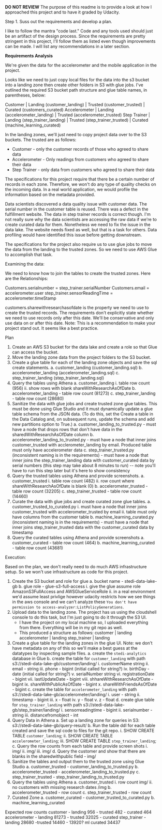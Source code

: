 **DO NOT REVIEW**
The purpose of this readme is to provide a look at how I approached this project and to have it graded by Udacity.

Step 1.  Suss out the requirements and develop a plan. 

I like to follow the mantra "code last."  Code and any tools used should just be an artifact of the design process. Since the requirements are pretty stringent in this project, I'll follow them as listed even though improvements can be made.  I will list any recommendations in a later section.  

**Requirements Analysis**

We're given the data for the accelerometer and the mobile application in the project.  

Looks like we need to just copy local files for the data into the s3 bucket into a landing zone then create other folders in S3 with glue jobs.  I've outlined the required S3 bucket path structure and glue table names, in parentheses, below:

Customer
	| Landing (customer_landing)
	| Trusted (customer_trusted)
	| Curated (customers_curated)
Accelerometer
	| Landing (accelerometer_landing)
	| Trusted (accelerometer_trusted)
Step Trainer
	| Landing (step_trainer_landing)
	| Trusted (step_trainer_trusted)
	| Curated (machine_learning_curated)
	
In the landing zones, we'll just need to copy project data over to the S3 buckets.   The trusted are as follows:

- Customer - only the customer records of those who agreed to share data
- Accelerometer - Only readings from customers who agreed to share their data
- Step Trainer - only data from customers who agreed to share their data

The specifications for this project require that there be a certain number of records in each zone.  Therefore, we won't do any type of quality checks on the incoming data.  In a real world application, we would profile the information based on the metadata provided.

Data scientists discovered a data quality issue with customer data.  The serial number in the customer table is reused.  There was a defect in the fulfillment website.  The data in step trainer records is correct though. I'm not really sure why the data scientists are accessing the raw data if we're to create curated data for them. Nonetheless we need to fix the issue in the data lake.  The website needs fixed as well, but that is a task for others.  Data profiling would have identified this issue before getting downstream.  

The specifications for the project also require us to use glue jobs to move the data from the landing to the trusted zones.  So we need to use AWS Glue to accomplish that task.

Examining the data:

We need to know how to join the tables to create the trusted zones.  Here are the Relationships: 

Customers.serialnumber = step_trainer.serialNumber
Customers.email = accelerometer.user
step_trainer.sensorReadingTime = accelerometer.timeStamp

customers.sharewithresearchasofdate is the property we need to use to create the trusted records.  The requirements don't explicitly state whether we need to use records only after this date.  We'll be conservative and only use data on or after this date.  Note: This is a recommendation to make your project stand out.  It seems like a best practice.

Plan

1.  Create an AWS S3 bucket for the data lake and create a role so that Glue can access the bucket. 
2.  Move the landing zone data from the project folders to the S3 bucket.
3.  Create a glue table for each of the landing zone objects and save the sql create statements.
	a. customer_landing (customer_landing.sql)
	b. accelerometer_landing (accelerometer_landing.sql)
	c. step_trainer_landing (step_trainer_landing.sql)
4.  Query the tables using Athena
	a. customer_landing
		i. table row count (956)
		ii. show rows with blank shareWithResearchAsOfDate
	b. accelerometer_landing
		- table row count (81273)
	c. step_trainer_landing
		- table row count (28680)
5.  Sanitize the data with glue jobs and create trusted zone glue tables.  This must be done using Glue Studio and it must dynamically update a glue table schema from the JSON data. (To do this, set the Create a table in the Data Catalog and, on subsequent runs, update the schema and add new partitions option to True.)
		a. customer_landing_to_trusted.py
			- must have a node that drops rows that don't have data in the sharedWithResearchAsOfDate column
		b. accelerometer_landing_to_trusted.py
			- must have a node that inner joins customer_trusted with acclerometer_landing by email. Produced table must only have accelerometer data
		c. step_trainer_trusted.py (inconsistent naming is in the requirements)
			- must have a node that inner joins the step_trainer_landing data with customer_curated data by serial numbers
			(this step may take about 8 minutes to run)  -- note you'll have to run this step later but it's here to show consistency
6.  Query the trusted tables using Athena and provide screenshots.
	a. customer_trusted
		i. table row count (482)
		ii. row count where shareWithResearchAsOfDate is blank (0)
	b. accelerometer_trusted
		- table row count (32205)
	c. step_trainer_trusted
		- table row count (14460)
7.  Curate the data with glue jobs and create curated zone glue tables. 
	a. customer_trusted_to_curated.py
		i. must have a node that inner joins customer_trusted with accelerometer_trusted by email
		ii. table must only have columns from the customer table
	b. machine_learning_curated.py (inconsistent naming is in the requirements)
		- must have a node that inner joins step_trainer_trusted data with the customer_curated data by timestamp
8. Query the curated tables using Athena and provide screenshots
	a. customer_curated 
		- table row count (464)
	b. machine_learning_curated
		- table row count (43681)
		
Execution: 

Based on the plan, we don't really need to do much AWS infrastructure setup.  So we won't use infrastructure as code for this project. 

1.  Create the S3 bucket and role for glue
	a. bucket name - stedi-data-lake-gb
	b. glue role - glue-s3-full-access
        i. give the glue assume role AmazonS3FullAccess and AWSGlueServiceRole
        ii. in a real environment we'd assume least privlige however udacity restricts how we see things in the aws console and we can't analyze these `You don't have permission to access-analyzer:ListPolicyGenerations`.
2. Upload data to the landing zone. The project has us using the cloudshell console to do this task, but I'm just going to do it through the S3 UI.
	- I have the project on my local machine so, I uploaded everything from there.  Everything will be in my git repo as well.
	- This produced a structure as follows: 
		customer
			| landing
		accelerometer
			| landing
		step_trainer
			| landing
3. Create a glue table for the landing zones in the glue UI. Note: we don't have metadata on any of this so we'll make a best guess at the datatypes by inspecting sample files.
	a. create the `stedi-analytics` database in Glue
	b. create the table for `customer_landing` with path s3://stedi-data-lake-gb/customer/landing/
		i. customerName string
		ii. email - string
		iii. phone - bigint (initial called for string?)
		iv. birthDay - date (initial called for string?)
		v. serialNumber string
		vi. registrationDate - bigint
		vii. lastUpdateDate - bigint
		viii. shhareWithResearchAsOfDate - bigint
		ix. shareWithPublicAsOfDate - bigint
		x. shareWithFriendsAsOfDate - bigint
	c. create the table for `accelerometer_landing` with path s3://stedi-data-lake-gb/accelerometer/landing/
		i. user - string
		ii. timestamp - bigint
		iii. x - float
		iv. y - float
		v. z - float
	d. create glue table for `step_trainer_landing` with path s3://stedi-data-lake-gb/step_trainer/landing/
		i. sensorreadingtime - bigint
		ii. serialnumber - string
		iii. distancefromobject - int
4. Query Data in Athena
	a. Set up a landing zone for queries in S3: s3://stedi-data-lake-gb/query-result/
	b. Run the table ddl for each table created and save the sql code to files for the git repo. 
	    i. SHOW CREATE TABLE `customer_landing`;
	    ii. SHOW CREATE TABLE `accelerometer_landing`;
	    iii. SHOW CREATE TABLE `step_trainer_landing`;
    c. Query the row counts from each table and provide screen shots
        i. img/
        ii. img/
        iii. img/
    d. Query the customer and show that there are blanks in the sharedwithpublic field
        - img/
5. Sanitize the tables and output them to the trusted zone using Glue Studio
    a.   customer_trusted 
        - customer_landing_to_trusted.py
    b. accelerometer_trusted
        - accelerometer_landing_to_trusted.py
    c. step_trainer_trusted
        - step_trainer_landing_to_trusted.py
6. Query the tables using Athena
    a. customer_trusted
        i. row count img/
        ii. no customers with missing research dates /img
    b. accelerometer_trusted
        - row count
    c. step_trainer_trusted
        - row count
7. Curated Zone 
    a. customer_curated
        - customer_trusted_to_curated.py
    b. machine_learning_curated
        
        
		
	
	
	
Expected row counts
    customer
        - landing 956
        - trusted 482
        - curated 464
    accelerometer
        - landing 81273
        - trusted 32025
        - curated 
    step_trainer
        -landing 28680
        -trusted 14460 - 13920?
    ml curated 34437
